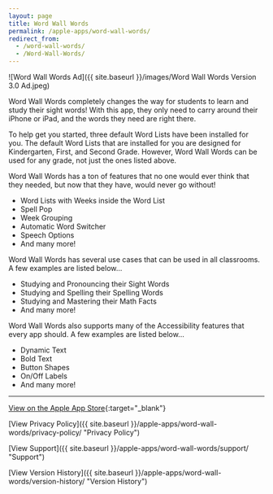 ```yaml
---
layout: page
title: Word Wall Words
permalink: /apple-apps/word-wall-words/
redirect_from:
  - /word-wall-words/
  - /Word-Wall-Words/
---
```


![Word Wall Words Ad]({{ site.baseurl }}/images/Word Wall Words Version 3.0 Ad.jpeg)

Word Wall Words completely changes the way for students to learn and study their sight words! With this app, they only need to carry around their iPhone or iPad, and the words they need are right there.

To help get you started, three default Word Lists have been installed for you. The default Word Lists that are installed for you are designed for Kindergarten, First, and Second Grade. However, Word Wall Words can be used for any grade, not just the ones listed above.

Word Wall Words has a ton of features that no one would ever think that they needed, but now that they have, would never go without!
- Word Lists with Weeks inside the Word List
- Spell Pop
- Week Grouping
- Automatic Word Switcher
- Speech Options
- And many more!

Word Wall Words has several use cases that can be used in all classrooms. A few examples are listed below...
- Studying and Pronouncing their Sight Words
- Studying and Spelling their Spelling Words
- Studying and Mastering their Math Facts
- And many more!

Word Wall Words also supports many of the Accessibility features that every app should. A few examples are listed below...
- Dynamic Text
- Bold Text
- Button Shapes
- On/Off Labels
- And many more!

-----------------

[View on the Apple App Store](https://itunes.apple.com/us/app/word-wall-words/id1448109625?mt=8 "View on the Apple App Store"){:target="_blank"}

[View Privacy Policy]({{ site.baseurl }}/apple-apps/word-wall-words/privacy-policy/ "Privacy Policy")

[View Support]({{ site.baseurl }}/apple-apps/word-wall-words/support/ "Support")

[View Version History]({{ site.baseurl }}/apple-apps/word-wall-words/version-history/ "Version History")
